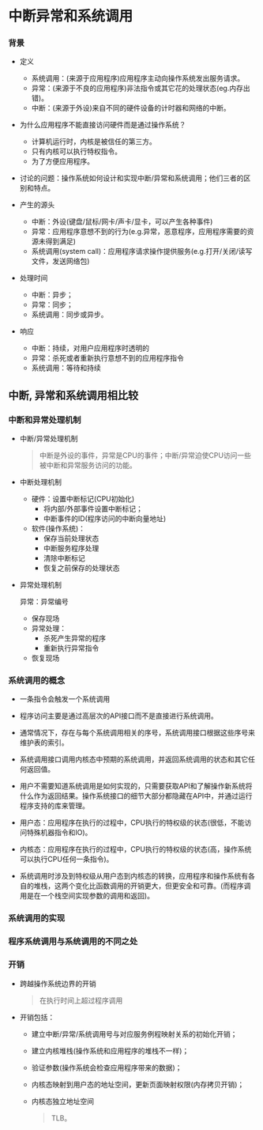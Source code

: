 # 中断异常和系统调用

### 背景

- 定义
  - 系统调用：(来源于应用程序)应用程序主动向操作系统发出服务请求。
  - 异常：(来源于不良的应用程序)非法指令或其它花的处理状态(eg.内存出错)。
  - 中断：(来源于外设)来自不同的硬件设备的计时器和网络的中断。

- 为什么应用程序不能直接访问硬件而是通过操作系统？
  - 计算机运行时，内核是被信任的第三方。
  - 只有内核可以执行特权指令。
  - 为了方便应用程序。

- 讨论的问题：操作系统如何设计和实现中断/异常和系统调用；他们三者的区别和特点。

- 产生的源头
  - 中断：外设(键盘/鼠标/网卡/声卡/显卡，可以产生各种事件)
  - 异常：应用程序意想不到的行为(e.g.异常，恶意程序，应用程序需要的资源未得到满足)
  - 系统调用(system call)：应用程序请求操作提供服务(e.g.打开/关闭/读写文件，发送网络包)

- 处理时间
  - 中断：异步；
  - 异常：同步；
  - 系统调用：同步或异步。

- 响应
  - 中断：持续，对用户应用程序时透明的
  - 异常：杀死或者重新执行意想不到的应用程序指令
  - 系统调用：等待和持续

### 

## 中断, 异常和系统调用相比较

### 中断和异常处理机制

- 中断/异常处理机制

  > 中断是外设的事件，异常是CPU的事件；中断/异常迫使CPU访问一些被中断和异常服务访问的功能。

- 中断处理机制

  - 硬件：设置中断标记(CPU初始化)
    - 将内部/外部事件设置中断标记；
    - 中断事件的ID(程序访问的中断向量地址)
  - 软件(操作系统)：
    - 保存当前处理状态
    - 中断服务程序处理
    - 清除中断标记
    - 恢复之前保存的处理状态

- 异常处理机制

  异常：异常编号

  - 保存现场
  - 异常处理：
    - 杀死产生异常的程序
    - 重新执行异常指令
  - 恢复现场

### 系统调用的概念

- 一条指令会触发一个系统调用

- 程序访问主要是通过高层次的API接口而不是直接进行系统调用。



- 通常情况下，存在与每个系统调用相关的序号，系统调用接口根据这些序号来维护表的索引。
- 系统调用接口调用内核态中预期的系统调用，并返回系统调用的状态和其它任何返回值。
- 用户不需要知道系统调用是如何实现的，只需要获取API和了解操作新系统将什么作为返回结果。操作系统接口的细节大部分都隐藏在API中，并通过运行程序支持的库来管理。



- 用户态：应用程序在执行的过程中，CPU执行的特权级的状态(很低，不能访问特殊机器指令和IO)。
- 内核态：应用程序在执行的过程中，CPU执行的特权级的状态(高，操作系统可以执行CPU任何一条指令)。
- 系统调用时涉及到特权级从用户态到内核态的转换，应用程序和操作系统有各自的堆栈，这两个变化比函数调用的开销更大，但更安全和可靠。(而程序调用是在一个栈空间实现参数的调用和返回)。

### 系统调用的实现

### 程序系统调用与系统调用的不同之处

### 开销

- 跨越操作系统边界的开销

  >  在执行时间上超过程序调用

- 开销包括：
    
    - 建立中断/异常/系统调用号与对应服务例程映射关系的初始化开销；
    
    - 建立内核堆栈(操作系统和应用程序的堆栈不一样)；
    
    - 验证参数(操作系统会检查应用程序带来的数据)；
    
    - 内核态映射到用户态的地址空间，更新页面映射权限(内存拷贝开销)；
    
    - 内核态独立地址空间
    
      > TLB。

